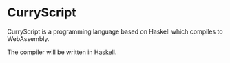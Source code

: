 # CurryScript
CurryScript is a programming language based on Haskell which compiles to WebAssembly.

The compiler will be written in Haskell.
